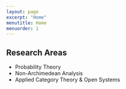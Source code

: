 ```yaml
---
layout: page
excerpt: "Home"
menutitle: Home
menuorder: 1
---
```


## Research Areas

- Probability Theory
- Non-Archimedean Analysis
- Applied Category Theory & Open Systems

